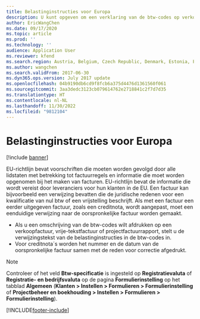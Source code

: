 ```yaml
---
title: Belastinginstructies voor Europa
description: U kunt opgeven om een verklaring van de btw-codes op verkoopfacturen en projectfacturen op te nemen. U kunt referentienummers op verkoopfacturen, vrije-tekstfacturen en projectfacturen afdrukken.
author: EricWangChen
ms.date: 09/17/2020
ms.topic: article
ms.prod: ''
ms.technology: ''
audience: Application User
ms.reviewer: kfend
ms.search.region: Austria, Belgium, Czech Republic, Denmark, Estonia, Finland, France, Germany, Hungary, Latvia, Lithuania, Netherlands, Norway, Poland, Spain, Sweden, Switzerland, Türkiye, United Kingdom
ms.author: wangchen
ms.search.validFrom: 2017-06-30
ms.dyn365.ops.version: July 2017 update
ms.openlocfilehash: 04b9190db6cd9f8fcb6a375d4476d1361560f061
ms.sourcegitcommit: 3aa3dedc3123cb079614762e2718841c2f7d7d35
ms.translationtype: HT
ms.contentlocale: nl-NL
ms.lasthandoff: 11/30/2022
ms.locfileid: "9812104"
---
```

# <a name="tax-directives-for-europe"></a>Belastinginstructies voor Europa

[!include [banner](../includes/banner.md)]

EU-richtlijn bevat voorschriften die moeten worden gevolgd door alle lidstaten met betrekking tot factuurregels en informatie die moet worden opgenomen bij het maken van facturen. EU-richtlijn bevat de informatie die wordt vereist door leveranciers voor hun klanten in de EU. Een factuur kan bijvoorbeeld een verwijzing bevatten die de juridische redenen voor een kwalificatie van nul btw of een vrijstelling beschrijft. Als met een factuur een eerder uitgegeven factuur, zoals een creditnota, wordt aangepast, moet een eenduidige verwijzing naar de oorspronkelijke factuur worden gemaakt.

- Als u een omschrijving van de btw-codes wilt afdrukken op een verkoopfactuur, vrije-tekstfactuur of projectfactuurrapport, stelt u de verwijzingstekst van de belastinginstructies in de btw-codes in.
- Voor creditnota´s worden het nummer en de datum van de oorspronkelijke factuur samen met de reden voor correctie afgedrukt.

> [!NOTE]
> Controleer of het veld **Btw-specificatie** is ingesteld op **Registratievaluta** of **Registratie- en bedrijfsvaluta** op de pagina **Formulierinstelling** op het tabblad **Algemeen** (**Klanten > Instellen > Formulieren > Formulierinstelling** of **Projectbeheer en boekhouding > Instellen > Formulieren > Formulierinstelling**).


[!INCLUDE[footer-include](../../includes/footer-banner.md)]
